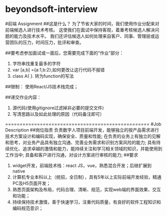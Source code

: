 # beyondsoft-interview

  
#前端 Assignment
##这是什么？
为了节省大家的时间，我们使用作业分配来对前端候选人进行技术考核。
这使我们在面试中保持客观，着重考核候选人解决​​问题的能力及技术水平。
我们还评估候选人如何处理来自客户、同事、管理层或运营团队的压力，时间压力，批评和审查。

##要考虑参加面试或一面后，您需要完成下面的“作业”部分：
1. 字符串找重复最多的字符
2. var [a,b] ={a:1,b:2},如何更改让这行代码不报错
3. class A{ }.  转为function的写法

##限制：
使用React/JS技术栈完成；

##递交作业内容：
1. 源代码(使用gitignore过滤掉非必要的提交文件)
2. 写清思路以及如此处理的原因（代码备注即可）

==================================================
#Job Description
##岗位指责
负责数字人项目前端开发，能够独立的按产品需求进行技术方案设计和编码实现，确保安全、质量和性能;
在负责的业务上有独立的见解和思考，对业务产品具有独立沟通、完善业务需求和识别方案风险的能力;
具有持续优化、追求卓越的激情和能力，能持续关注和学习相关领域的知识，并能使用到工作当中;
具备和客户进行沟通，对设计方案进行审核的能力;
##要求
1. widget开发，前端技术栈：react JS，vue，熟悉混合开发；后继扩展到native
2. 计算机专业本科以上（统招，全日制），具有5年以上实际前端开发经验，精通PC及H5页面开发；
3. 熟悉页面架构及布局，代码合理、清晰、规范，实现web端的界面效果、交互和功能；
4. 持续保持技术激情，善于快速学习，注重代码质量，有良好的软件工程知识和编码规范意识；
